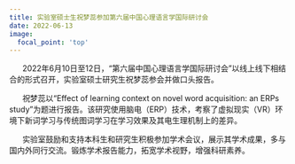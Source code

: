 ```yaml
---
title: 实验室硕士生祝梦蕊参加第六届中国心理语言学国际研讨会
date: 2022-06-13
image:
  focal_point: 'top'
---
```


&nbsp;&nbsp;&nbsp;&nbsp;&nbsp;&nbsp;2022年6月10日至12日，“第六届中国心理语言学国际研讨会”以线上线下相结合的形式召开，实验室硕士研究生祝梦蕊参会并做口头报告。

<!--more-->

&nbsp;&nbsp;&nbsp;&nbsp;&nbsp;&nbsp;祝梦蕊以“Effect of learning context on novel word acquisition: an ERPs study”为题进行报告。该研究使用脑电（ERP）技术，考察了虚拟现实（VR）环境下新词学习与传统图词学习在学习效果及其电生理机制上的差异。

&nbsp;&nbsp;&nbsp;&nbsp;&nbsp;&nbsp;实验室鼓励和支持本科生和研究生积极参加学术会议，展示其学术成果，多与国内外同行交流。锻炼学术报告能力，拓宽学术视野，增强科研素养。
  

